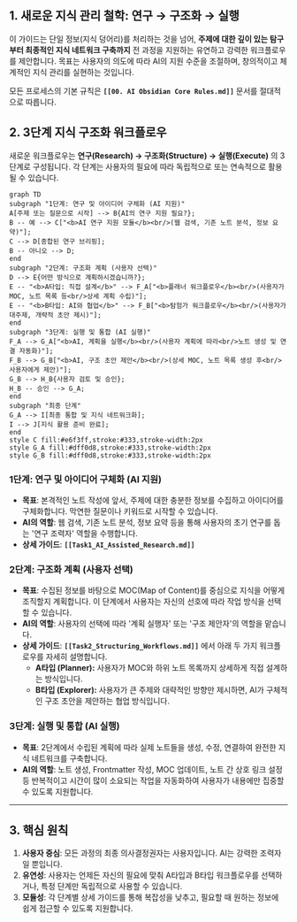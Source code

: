 ## 1. 새로운 지식 관리 철학: 연구 → 구조화 → 실행

이 가이드는 단일 정보(지식 덩어리)를 처리하는 것을 넘어, **주제에 대한 깊이 있는 탐구부터 최종적인 지식 네트워크 구축까지** 전 과정을 지원하는 유연하고 강력한 워크플로우를 제안합니다. 목표는 사용자의 의도에 따라 AI의 지원 수준을 조절하며, 창의적이고 체계적인 지식 관리를 실현하는 것입니다.

모든 프로세스의 기본 규칙은 **`[[00. AI Obsidian Core Rules.md]]`** 문서를 절대적으로 따릅니다.

## 2. 3단계 지식 구조화 워크플로우

새로운 워크플로우는 **연구(Research) → 구조화(Structure) → 실행(Execute)** 의 3단계로 구성됩니다. 각 단계는 사용자의 필요에 따라 독립적으로 또는 연속적으로 활용될 수 있습니다.


```mermaid
graph TD
subgraph "1단계: 연구 및 아이디어 구체화 (AI 지원)"
A[주제 또는 질문으로 시작] --> B{AI의 연구 지원 필요?};
B -- 예 --> C["<b>AI 연구 지원 모듈</b><br/>(웹 검색, 기존 노트 분석, 정보 요약)"];
C --> D[종합된 연구 브리핑];
B -- 아니오 --> D;
end
subgraph "2단계: 구조화 계획 (사용자 선택)"
D --> E{어떤 방식으로 계획하시겠습니까?};
E -- "<b>A타입: 직접 설계</b>" --> F_A["<b>플래너 워크플로우</b><br/>(사용자가 MOC, 노트 목록 등<br/>상세 계획 수립)"];
E -- "<b>B타입: AI와 협업</b>" --> F_B["<b>탐험가 워크플로우</b><br/>(사용자가 대주제, 개략적 초안 제시)"];
end
subgraph "3단계: 실행 및 통합 (AI 실행)"
F_A --> G_A["<b>AI, 계획을 실행</b><br/>(사용자 계획에 따라<br/>노트 생성 및 연결 자동화)"];
F_B --> G_B["<b>AI, 구조 초안 제안</b><br/>(상세 MOC, 노트 목록 생성 후<br/>사용자에게 제안)"];
G_B --> H_B{사용자 검토 및 승인};
H_B -- 승인 --> G_A;
end
subgraph "최종 단계"
G_A --> I[최종 통합 및 지식 네트워크화];
I --> J[지식 활용 준비 완료];
end
style C fill:#e6f3ff,stroke:#333,stroke-width:2px
style G_A fill:#dff0d8,stroke:#333,stroke-width:2px
style G_B fill:#dff0d8,stroke:#333,stroke-width:2px
```

### 1단계: 연구 및 아이디어 구체화 (AI 지원)

- **목표**: 본격적인 노트 작성에 앞서, 주제에 대한 충분한 정보를 수집하고 아이디어를 구체화합니다. 막연한 질문이나 키워드로 시작할 수 있습니다.
- **AI의 역할**: 웹 검색, 기존 노트 분석, 정보 요약 등을 통해 사용자의 초기 연구를 돕는 '연구 조력자' 역할을 수행합니다.
- **상세 가이드**: **`[[Task1_AI_Assisted_Research.md]]`**

### 2단계: 구조화 계획 (사용자 선택)

- **목표**: 수집된 정보를 바탕으로 MOC(Map of Content)를 중심으로 지식을 어떻게 조직할지 계획합니다. 이 단계에서 사용자는 자신의 선호에 따라 작업 방식을 선택할 수 있습니다.
- **AI의 역할**: 사용자의 선택에 따라 '계획 실행자' 또는 '구조 제안자'의 역할을 맡습니다.
- **상세 가이드**: **`[[Task2_Structuring_Workflows.md]]`** 에서 아래 두 가지 워크플로우를 자세히 설명합니다.
    - **A타입 (Planner):** 사용자가 MOC와 하위 노트 목록까지 상세하게 직접 설계하는 방식입니다.
    - **B타입 (Explorer):** 사용자가 큰 주제와 대략적인 방향만 제시하면, AI가 구체적인 구조 초안을 제안하는 협업 방식입니다.

### 3단계: 실행 및 통합 (AI 실행)

- **목표**: 2단계에서 수립된 계획에 따라 실제 노트들을 생성, 수정, 연결하여 완전한 지식 네트워크를 구축합니다.
- **AI의 역할**: 노트 생성, Frontmatter 작성, MOC 업데이트, 노트 간 상호 링크 설정 등 반복적이고 시간이 많이 소요되는 작업을 자동화하여 사용자가 내용에만 집중할 수 있도록 지원합니다.

---

## 3. 핵심 원칙

1.  **사용자 중심**: 모든 과정의 최종 의사결정권자는 사용자입니다. AI는 강력한 조력자일 뿐입니다.
2.  **유연성**: 사용자는 언제든 자신의 필요에 맞춰 A타입과 B타입 워크플로우를 선택하거나, 특정 단계만 독립적으로 사용할 수 있습니다.
3.  **모듈성**: 각 단계별 상세 가이드를 통해 복잡성을 낮추고, 필요할 때 원하는 정보에 쉽게 접근할 수 있도록 지원합니다.
